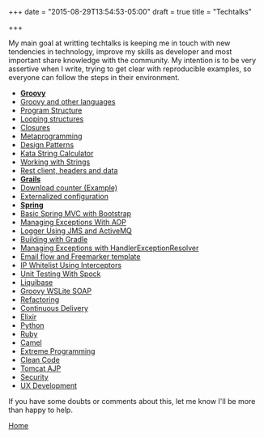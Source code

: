+++
date = "2015-08-29T13:54:53-05:00"
draft = true
title = "Techtalks"

+++

My main goal at writting techtalks is keeping me in touch with new tendencies in technology, improve my skills as developer and most important share knowledge with the community. My intention is to be very assertive when I write, trying to get clear with reproducible examples, so everyone can follow the steps in their environment.

* [**Groovy**](/techtalk/groovy)
 * [Groovy and other languages](/techtalk/groovy_and_other_languages)
 * [Program Structure](/techtalk/program_structure)
 * [Looping structures](/techtalk/looping_structures)
 * [Closures](/techtalk/closures)
 * [Metaprogramming](/techtalk/metaprogramming)
 * [Design Patterns](/techtalk/design_patterns)
 * [Kata String Calculator](/techtalk/kata_string_calculator)
 * [Working with Strings](/techtalk/working_with_strings)
 * [Rest client, headers and data](/techtalk/groovy_restclient)
* [**Grails**](/techtalk/grails)
 * [Download counter (Example)](/techtalk/operating_system_downloader_counter)
 * [Externalized configuration](/techtalk/grails_externalized_conf)
* [**Spring**](/techtalk/spring)
 * [Basic Spring MVC with Bootstrap](/techtalk/spring_mvc)
 * [Managing Exceptions With AOP](/techtalk/spring_aop)
 * [Logger Using JMS and ActiveMQ](/techtalk/spring_jms_logger)
 * [Building with Gradle](/techtalk/spring_gradle)
 * [Managing Exceptions with HandlerExceptionResolver](/techtalk/spring_handler_exception_resolver)
 * [Email flow and Freemarker template](/techtalk/spring_freemarker)
 * [IP Whitelist Using Interceptors](/techtalk/spring_interceptor)
 * [Unit Testing With Spock](/techtalk/spring_unit_testing_spock)
 * [Liquibase](/techtalk/spring_liquibase)
 * [Groovy WSLite SOAP](/techtalk/spring_wslite_soap)
* [Refactoring](/techtalk/refactoring)
* [Continuous Delivery](/techtalk/continuous_delivery)
* [Elixir](/techtalk/elixir)
* [Python](/techtalk/python)
* [Ruby](/techtalk/ruby)
* [Camel](/techtalk/camel)
* [Extreme Programming](/techtalk/extreme_programming)
* [Clean Code](/techtalk/clean_code)
* [Tomcat AJP](/techtalk/tomcat_domain)
* [Security](/techtalk/security)
* [UX Development](/techtalk/ux_development)

If you have some doubts or comments about this, let me know I'll be more than happy to help.

[Home](/)
